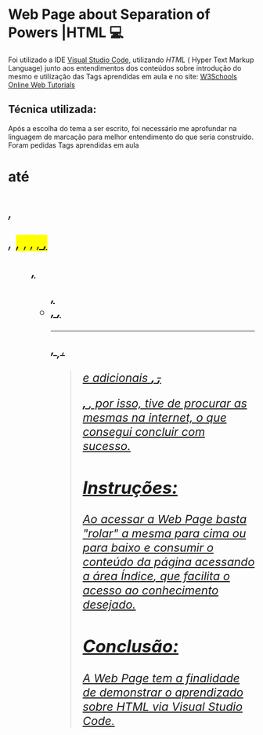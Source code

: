 # Web Page about Separation of Powers |HTML :computer:

  Foi utilizado a IDE [Visual Studio Code](https://code.visualstudio.com/), utilizando *HTML* ( Hyper Text Markup Language) junto aos entendimentos dos conteúdos sobre introdução do mesmo e utilização das Tags aprendidas em aula e no site: [W3Schools Online Web Tutorials](https://www.w3schools.com/)

## Técnica utilizada:

  Após a escolha do tema a ser escrito, foi necessário me aprofundar na linguagem de marcação para melhor entendimento do que seria construído. Foram pedidas Tags aprendidas em aula **<h1> até <h6>, <p>, <mark>, <small>, <i>, <u>, <strong>, <ol>, <ul>, <li>, <a>, <hr>, <sub>, <sup>, <blockquote>** e adicionais **<font>, <del>, <p>, <abbr>**, por isso, tive de procurar as mesmas na internet, o que consegui concluir com sucesso.

## Instruções:

  Ao acessar a _Web Page_ basta "rolar" a mesma para cima ou para baixo e consumir o conteúdo da página acessando a área _Índice_, que facilita o acesso ao conhecimento desejado.

## Conclusão:

A _Web Page_ tem a finalidade de demonstrar o aprendizado sobre HTML via [Visual Studio Code](https://code.visualstudio.com/).

  
